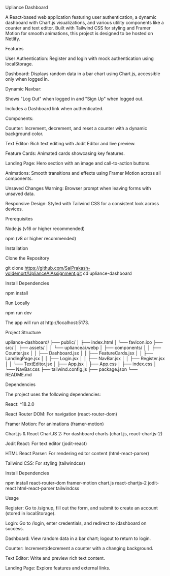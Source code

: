 Upliance Dashboard

A React-based web application featuring user authentication, a dynamic dashboard with Chart.js visualizations, and various utility components like a counter and text editor. Built with Tailwind CSS for styling and Framer Motion for smooth animations, this project is designed to be hosted on Netlify.

Features

User Authentication: Register and login with mock authentication using localStorage.

Dashboard: Displays random data in a bar chart using Chart.js, accessible only when logged in.

Dynamic Navbar:

Shows "Log Out" when logged in and "Sign Up" when logged out.

Includes a Dashboard link when authenticated.

Components:

Counter: Increment, decrement, and reset a counter with a dynamic background color.

Text Editor: Rich text editing with Jodit Editor and live preview.

Feature Cards: Animated cards showcasing key features.

Landing Page: Hero section with an image and call-to-action buttons.

Animations: Smooth transitions and effects using Framer Motion across all components.

Unsaved Changes Warning: Browser prompt when leaving forms with unsaved data.

Responsive Design: Styled with Tailwind CSS for a consistent look across devices.

Prerequisites

Node.js (v16 or higher recommended)

npm (v8 or higher recommended)

Installation

Clone the Repository

git clone https://github.com/SaiPrakash-voldemort/UplianceAiAssignment.git
cd upliance-dashboard

Install Dependencies

npm install

Run Locally

npm run dev

The app will run at http://localhost:5173.

Project Structure

upliance-dashboard/
├── public/
│   ├── index.html
│   └── favicon.ico
├── src/
│   ├── assets/
│   │   └── uplianceai.webp
│   ├── components/
│   │   ├── Counter.jsx
│   │   ├── Dashboard.jsx
│   │   ├── FeatureCards.jsx
│   │   ├── LandingPage.jsx
│   │   ├── Login.jsx
│   │   ├── NavBar.jsx
│   │   ├── Register.jsx
│   │   └── TextEditor.jsx
│   ├── App.jsx
│   ├── App.css
│   ├── index.css
│   └── NavBar.css
├── tailwind.config.js
├── package.json
└── README.md

Dependencies

The project uses the following dependencies:

React: ^18.2.0

React Router DOM: For navigation (react-router-dom)

Framer Motion: For animations (framer-motion)

Chart.js & React ChartJS 2: For dashboard charts (chart.js, react-chartjs-2)

Jodit React: For text editor (jodit-react)

HTML React Parser: For rendering editor content (html-react-parser)

Tailwind CSS: For styling (tailwindcss)

Install Dependencies

npm install react-router-dom framer-motion chart.js react-chartjs-2 jodit-react html-react-parser tailwindcss

Usage

Register: Go to /signup, fill out the form, and submit to create an account (stored in localStorage).

Login: Go to /login, enter credentials, and redirect to /dashboard on success.

Dashboard: View random data in a bar chart; logout to return to login.

Counter: Increment/decrement a counter with a changing background.

Text Editor: Write and preview rich text content.

Landing Page: Explore features and external links.

